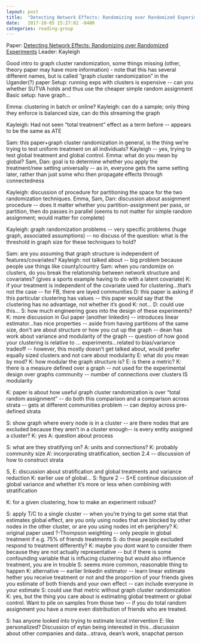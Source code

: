 ```yaml
---
layout: post
title:  "Detecting Network Effects: Randomizing over Randomized Experiments"
date:   2017-10-05 15:27:02 -0400
categories: reading-group
---
```


Paper: [Detecting Network Effects: Randomizing over Randomized Experiments](http://www.kdd.org/kdd2017/papers/view/detecting-network-effects-randomizing-over-randomized-experiments)
Leader: Kayleigh

Good intro to graph cluster randomization, some things missing (other, theory paper may have more information) - note that this has several different names, but is called “graph cluster randomization” in the Ugander(?) paper
Setup: running exps with clusters is expensive -- can you whether SUTVA holds and thus use the cheaper simple random assignment
Basic setup: have graph…

Emma: clustering in batch or online?
Kayleigh: can do a sample; only thing they enforce is balanced size, can do this streaming the graph

Kayleigh:
Had not seen “total treatment” effect as a term before -- appears to be the same as ATE

Sam: this paper+graph cluster randomization in general, is the thing we’re trying to test uniform treatment on all individuals?
Kayleigh -- yes, trying to test global treatment and global control.
Emma: what do you mean by global?
Sam, Dan: goal is to determine whether you apply the treatment/new setting universally -- as in, everyone gets the same setting later, rather than just some who then propagate effects through connectedness

Kayleigh: discussion of procedure for partitioning the space for the two randomization techniques. 
Emma, Sam, Dan: discussion about assignment procedure -- does it matter whether you partition-assignment per pass, or partition, then do passes in parallel (seems to not matter for simple random assignment; would matter for complete)

Kayleigh: graph randomization problems -- very specific problems (huge graph, associated assumptions) -- no discuss of the question: what is the threshold in graph size for these techniques to hold?

Sam: are you assuming that graph structure is independent of features/covariates?
Kayleigh: not talked about -- big problem because people use things like county/country 
Sam: when you randomize on clusters, do you break the relationship between network structure and covariates? (gives a sports example having to do with a latent covariate)
K: if your treatment is independent of the covariate used for clustering...that’s not the case -- for FB, there are layed communities
D: this paper is asking if this particular clustering has values -- this paper would say that the clustering has no advantage, not whether it’s good
K: not…
D: could use this…
S: how much engineering goes into the design of these experiments?
K: more discussion in Gui paper (another linkedin) -- introduces linear estimator...has nice properties -- aside from having partitions of the same size, don't are about structure or how you cut up the graph -- dean has work about variance and modularity of the graph -- question of how good your clustering is relative to … experiments...related to bias/variance tradeoff -- however, this mostly doesn’t get talked about, would prefer equally sized clusters and not care about modularity
E: what do you mean by mod?
K: how modular the graph structure is?
E: is there a metric?
K: there is a measure defined over a graph -- not used for the experimental design over graphs community -- number of connections over clusters IS modularity

K: paper is about how useful graph cluster randomization is over “total random assignment” -- do both this comparison and a comparison across strata -- gets at different communities problem -- can deploy across pre-defined strata 

S: show graph where every node is in a cluster -- are there nodes that are excluded because they aren’t in a cluster enough-- is every entity assigned a cluster?
K: yes
A: question about process

S: what are they stratifying on?
A: units and connections?
K: probably community size
A’: incorporating stratification, section 2.4 -- discussion of how to construct strata

S, E: discussion about stratification and global treatments and variance reduction
K: earlier use of global…
S: figure 2 -- S+E continue discussion of global variance and whether it’s more or less when combining with stratification

K: for a given clustering, how to make an experiment robust?

S: apply T/C to a single cluster -- when you’re trying to get some stat that estimates global effect, are you only using nodes that are blocked by other nodes in the other cluster, or are you using nodes int eh periphery?
K: original paper used ?-Thompson weighting -- only people in global treatment if e.g. 75% of friends treatments 
S: do these people excluded respond to treatment differently?
K: maybe you dont want to consider them because they are not actually representative -- but if there is some confounding variable that is influcing clustering but would also influence treatment, you are in trouble
S: seems more common, reasonable thing to happen
K: alternative -- earlier linkedin estimator -- learn linear estimate hether you receive treatment or not and the proportion of your friends gives you estimate of both friends and your own effect -- can include everyone in your estimate
S: could use that metric without graph cluster randomization
K: yes, but the thing you care about is estimating global treatment or global control. Want to pile on samples from those two -- if you do total random assignment you have a more even distribution of friends who are treated. 

S: has anyone looked into trying to estimate local intervention
E: like personalized? Discussion of eytan being interested in this...discussion about other companies and data...strava, dean’s work, snapchat person 
